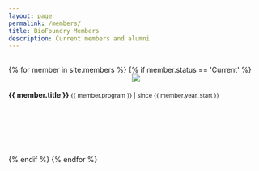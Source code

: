 ```yaml
---
layout: page
permalink: /members/
title: BioFoundry Members
description: Current members and alumni
---
```


<!-- <link rel="stylesheet" href="{{ '/assets/css/members.css' | prepend: site.baseurl | prepend: site.url }}"> -->

<br>
<div class="container">
	<!-- <div class="row"> -->
	{% for member in site.members %}
	{% if member.status == 'Current' %}
	<div class="col-md-3 col-sm-6" style="height:161px; outline: none !important;" title="Dismissible popover" data-toggle="popover" data-trigger="focus" tabindex="0"  data-content="{{member.program}}" >
	            <center><img src="{{ member.img | prepend: site.baseurl | prepend: site.url }}" class = "member-img"></center>
	            <br>
	            <b> {{ member.title }} </b>
	            <small>{{ member.program }} | since {{ member.year_start }} </small>
	</div>
	{% endif %}
	{% endfor %}
	<!-- </div> -->
</div>


<br>
<script src="https://ajax.googleapis.com/ajax/libs/jquery/3.2.1/jquery.min.js"></script>
  <script src="https://maxcdn.bootstrapcdn.com/bootstrap/3.3.7/js/bootstrap.min.js"></script>
<script>
$(document).ready(function(){
    $('[data-toggle="popover"]').popover();   
});
</script>